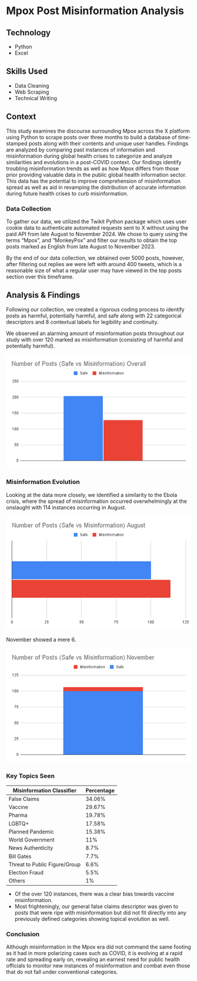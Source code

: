 # Mpox Post Misinformation Analysis

## Technology
- Python 
- Excel  

## Skills Used
- Data Cleaning 
- Web Scraping
- Technical Writing  

## Context 
This study examines the discourse surrounding Mpox across the X platform using Python to scrape posts over three months to build a database of time-stamped posts along with their contents and unique user handles. Findings are analyzed by comparing past instances of information and misinformation during global health crises to categorize and analyze similarities and evolutions in a post-COVID context. Our findings identify troubling misinformation trends as well as how Mpox differs from those prior providing valuable data in the public global health information sector. This data has the potential to improve comprehension of misinformation spread as well as aid in revamping the distribution of accurate information during future health crises to curb misinformation.  

### Data Collection  
To gather our data, we utilized the Twikit Python package which uses user cookie data to authenticate automated requests sent to X without using the paid API from late August to November 2024. We chose to query using the terms “Mpox”, and “MonkeyPox” and filter our results to obtain the top posts marked as English from late August to November 2023.  

By the end of our data collection, we obtained over 5000 posts, however, after filtering out replies we were left with around 400 tweets, which is a reasonable size of what a regular user may have viewed in the top posts section over this timeframe.  

## Analysis & Findings  
Following our collection, we created a rigorous coding process to identify posts as harmful, potentially harmful, and safe along with 22 categorical descriptors and 8 contextual labels for legibility and continuity.  

We observed an alarming amount of misinformation posts throughout our study with over 120 marked as misinformation (consisting of harmful and potentially harmful). 

![Overall Misinformation](graphs/safe_vs_misinfo.png)


### Misinformation Evolution  
Looking at the data more closely, we identified a similarity to the Ebola crisis, where the spread of misinformation occurred overwhelmingly at the onslaught with 114 instances occurring in August.

![August Misinformation](graphs/safe_vs_misinfo_aug.png)

November showed a mere 6. 

![November Misinformation](graphs/safe_vs_misinfo_nov.png)

### Key Topics Seen 
| Misinformation Classifier       | Percentage  |
|---------------------------------|------------|
| False Claims                    | 34.06%     |
| Vaccine                          | 29.67%     |
| Pharma                           | 19.78%     |
| LGBTQ+                           | 17.58%     |
| Planned Pandemic                 | 15.38%     |
| World Government                 | 11%        |
| News Authenticity                | 8.7%       |
| Bill Gates                       | 7.7%       |
| Threat to Public Figure/Group    | 6.6%       |
| Election Fraud                   | 5.5%       |
| Others                           | 1%         |

- Of the over 120 instances, there was a clear bias towards vaccine misinformation.  
- Most frighteningly, our general false claims descriptor was given to posts that were ripe with misinformation but did not fit directly into any previously defined categories showing topical evolution as well.  

### Conclusion  
Although misinformation in the Mpox era did not command the same footing as it had in more polarizing cases such as COVID, it is evolving at a rapid rate and spreading early on, revealing an earnest need for public health officials to monitor new instances of misinformation and combat even those that do not fall under conventional categories.  
